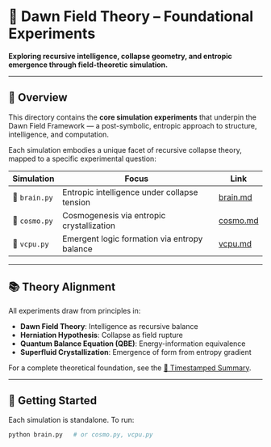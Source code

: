 # 🌌 Dawn Field Theory – Foundational Experiments

**Exploring recursive intelligence, collapse geometry, and entropic emergence through field-theoretic simulation.**

---

## 📁 Overview

This directory contains the **core simulation experiments** that underpin the Dawn Field Framework — a post-symbolic, entropic approach to structure, intelligence, and computation.

Each simulation embodies a unique facet of recursive collapse theory, mapped to a specific experimental question:

| Simulation        | Focus                                            | Link                  |
|------------------|--------------------------------------------------|------------------------|
| 🧠 `brain.py`     | Entropic intelligence under collapse tension     | [brain.md](./brain.md) |
| 🌌 `cosmo.py`     | Cosmogenesis via entropic crystallization        | [cosmo.md](./cosmo.md) |
| 🧠 `vcpu.py`      | Emergent logic formation via entropy balance     | [vcpu.md](./vcpu.md)   |

---

## 📚 Theory Alignment

All experiments draw from principles in:

- **Dawn Field Theory**: Intelligence as recursive balance
- **Herniation Hypothesis**: Collapse as field rupture
- **Quantum Balance Equation (QBE)**: Energy-information equivalence
- **Superfluid Crystallization**: Emergence of form from entropy gradient

For a complete theoretical foundation, see the [📘 Timestamped Summary](https://github.com/dawnfield-institute/dawn-field-theory/blob/main/theory/DAWN_FIELD_THEORY_TIMESTAMPED_SUMMARY.md).

---

## 🚀 Getting Started

Each simulation is standalone. To run:

```bash
python brain.py   # or cosmo.py, vcpu.py
